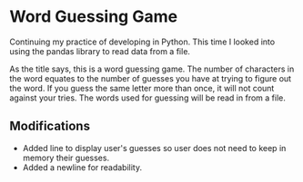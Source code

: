 # Word Guessing Game
Continuing my practice of developing in Python. This time I looked into using the pandas library to read data from a file. 

As the title says, this is a word guessing game. The number of characters in the word equates to the number of guesses you have at trying to figure out the word. If you guess the same letter more than once, it will not count against your tries. The words used for guessing will be read in from a file.

## Modifications
* Added line to display user's guesses so user does not need to keep in memory their guesses.
* Added a newline for readability. 
